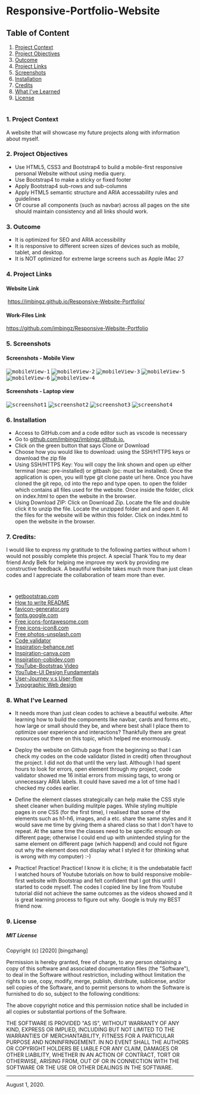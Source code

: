 # Responsive-Portfolio-Website

## Table of Content
1. [ Project Context ](#context)
2. [ Project Objectives ](#objectives)
3. [ Outcome ](#Outcome)
4. [ Project Links ](#Links)
5. [ Screenshots ](#Screenshots)
6. [ Installation](#Installation)
7. [ Credits](#Credits)
8. [What I've Learned](#learned)
9. [ License ](#License)
#

<a name="context"></a>
### 1. Project Context
A website that will showcase my future projects along with information about myself.

<a name="objectives"></a>
### 2. Project Objectives
 * Use HTML5, CSS3 and Bootstrap4 to build a mobile-first responsive personal Website without using media query. 
 * Use Bootstrap4 to make a sticky or fixed footer
 * Apply Bootstrap4 sub-rows and sub-columns 
 * Apply HTML5 semantic structure and ARIA accessability rules and guidelines
 * Of course all components (such as navbar) across all pages on the site should maintain consistency and all links should work. 

<a name="tools"></a>
### 3. Outcome
* It is optimized for SEO and ARIA accessibility 
* It is responsive to different screen sizes of devices such as mobile, tablet, and desktop.
* It is NOT optimized for extreme large screens such as Apple iMac 27

<a name="Links"></a>
### 4. Project Links

#### Website Link
 https://imbingz.github.io/Responsive-Website-Portfolio/

#### Work-Files Link
https://github.com/imbingz/Responsive-Website-Portfolio

<a name="Screenshots"></a>
### 5. Screenshots 

#### Screenshots - Mobile View

<kbd>![mobileView-1](assets/images/m5.jpg)</kbd>
<kbd>![mobileView-2](assets/images/m1.jpg)</kbd>
<kbd>![mobileView-3](assets/images/m2.jpg)</kbd>
<kbd>![mobileView-5](assets/images/m3.jpg)</kbd>
<kbd>![mobileView-6](assets/images/m4.jpg)</kbd>
<kbd>![mobileView-4](assets/images/m6.png)</kbd>


####  Screenshots - Laptop view 
<kbd>![screenshot1](assets/images/s1.png)</kbd>
<kbd>![screenshot2](assets/images/s2.png)</kbd>
<kbd>![screenshot3](assets/images/s3.png)</kbd>
<kbd>![screenshot4](assets/images/s4.png)</kbd>



<a name="Installation"></a>
### 6. Installation
* Access to GitHub.com and a code editor such as vscode is necessary
* Go to [github.com/imbingz/imbingz.github.io.](https://github.com/imbingz/Responsive-Website-Portfolio)
* Click on the green button that says Clone or Download
* Choose how you would like to download: using the SSH/HTTPS keys or download the zip file
* Using SSH/HTTPS Key: You will copy the link shown and open up either terminal (mac: pre-installed) or gitbash (pc: must be installed). Once the application is open, you will type git clone paste url here. Once you have cloned the git repo, cd into the repo and type open. to open the folder which contains all files used for the website. Once inside the folder, click on index.html to open the website in the browser.
* Using Download ZIP: Click on Download Zip. Locate the file and double click it to unzip the file. Locate the unzipped folder and and open it. All the files for the website will be within this folder. Click on index.html to open the website in the browser.


<a name="Credits"></a>
### 7. Credits:

I would like to express my gratitude to the following parties without whom I would not possibly complete this project. A special Thank You to my dear friend Andy Belk for helping me improve my work by providing me constructive feedback. A beautiful website takes much more than just clean codes and I appreciate the collaboration of team more than ever.
#
* [getbootstrap.com](https://getbootstrap.com/docs/4.0/getting-started/introduction/)
* [How to write README](https://github.com/matiassingers/awesome-readme)
* [favicon-generator.org](https://www.favicon-generator.org/)
* [fonts.google.com](https://fonts.google.com/)
* [Free icons-fontawesome.com](https://fontawesome.com/v4.7.0/get-started/)
* [Free icons-icon8.com](https://icons8.com/)
* [Free photos-unsplash.com](https://unsplash.com/)
* [Code validator](https://validator.w3.org/)
* [Inspiration-behance.net](https://www.behance.net/collection/178220473/Portfolio-website)
* [Inspiration-canva.com](https://www.canva.com)
* [Inspiration-cobidev.com](https://cobidev.com/)
* [YouTube-Bootstrap Video](https://youtu.be/zhllkjYYUVE)
* [YouTube-UI Design Fundamentals](https://youtu.be/tRpoI6vkqLs)
* [User-Journey v.s User-flow](https://xd.adobe.com/ideas/process/user-research/user-journey-vs-user-flow/)
* [Typographic Web design](http://www.typographicwebdesign.com/setting-text/font-size-line-height-measure-alignment/#:~:text=Line%20height%20controls%20the%20amount,like%20a%20tightly%20woven%20fabric)



<a name="learned"></a>
### 8. What I've Learned
* It needs more than just clean codes to achieve a beautiful website. After learning how to build the components like navbar, cards and forms etc., how large or small should they be, and where best shall I place them to optimize user experience and interactions?   Thankfully there are great resources out there on this topic, which helped me enormously. 

* Deploy the website on Github page from the beginning so that I can check my codes on the code validator (listed in credit) often throughout the project. I did not do that until the very last. Although I had spent hours to look for errors, open element through my project, code validator showed me 16 initial errors from missing tags, to wrong or unnecessary ARIA labels. It could have saved me a lot of time had I checked my codes earlier. 

* Define the element classes strategically can help make the CSS style sheet cleaner when building mulitple pages. While styling multiple pages in one CSS (for the first time), I realised that some of the elements such as h1-h6, images, and a etc. share the same styles and it would save me time by giving them a shared class so that I don't have to repeat. At the same time the classes need to be specific enough on different page; otherwise I could end up with unintended styling for the same element on different page (which happend) and could not figure out why the element does not display what I styled it for (thinking what is wrong with my computer) :-)

* Practice! Practice! Practice! I know it is cliche; it is the undebatable fact! I watched hours of Youtube tutorials on how to build responsive mobile-first website with Bootstrap and felt confident that I got this until I started to code myself. The codes I copied line by line from Youtube tutorial diid not achieve the same outcomes as the videos showed and it is great learning process to figure out why. Google is truly my BEST friend now.  



<a name="License"></a>
### 9. License

##### MIT License
<p>Copyright (c) [2020] [bingzhang]</p>
<p>Permission is hereby granted, free of charge, to any person obtaining a copy of this software and associated documentation files (the "Software"), to deal in the Software without restriction, including without limitation the rights to use, copy, modify, merge, publish, distribute, sublicense, and/or sell copies of the Software, and to permit persons to whom the Software is furnished to do so, subject to the following conditions:</p>
<p>The above copyright notice and this permission notice shall be included in all copies or substantial portions of the Software.</p>
<p>THE SOFTWARE IS PROVIDED "AS IS", WITHOUT WARRANTY OF ANY KIND, EXPRESS OR IMPLIED, INCLUDING BUT NOT LIMITED TO THE WARRANTIES OF MERCHANTABILITY, FITNESS FOR A PARTICULAR PURPOSE AND NONINFRINGEMENT. IN NO EVENT SHALL THE AUTHORS OR COPYRIGHT HOLDERS BE LIABLE FOR ANY CLAIM, DAMAGES OR OTHER LIABILITY, WHETHER IN AN ACTION OF CONTRACT, TORT OR OTHERWISE, ARISING FROM, OUT OF OR IN CONNECTION WITH THE SOFTWARE OR THE USE OR OTHER DEALINGS IN THE SOFTWARE.</p>
<hr>
August 1, 2020.
